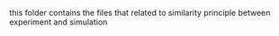 this folder contains the files that related to similarity principle between experiment and simulation
